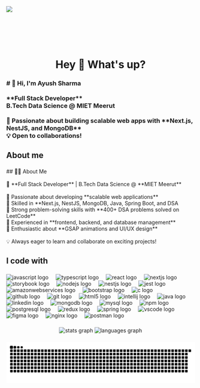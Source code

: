 <div style="width: 100%; height: 100px; overflow: hidden;">
  <img src="https://i.pinimg.com/736x/b5/78/5a/b5785af39d097409d685d68c242c146a.jpg" 
       style="width: 100%; height: auto; object-fit: cover;" />
</div>



###

<h1 align="center">Hey 👋 What's up?</h1>

###

<h3 align="left"># 👋 Hi, I'm Ayush Sharma  <br><br>**Full Stack Developer**  <br>B.Tech Data Science @ MIET Meerut  <br><br>🚀 Passionate about building scalable web apps with **Next.js, NestJS, and MongoDB**  <br>💡 Open to collaborations!</h3>

###

<h2 align="left">About me</h2>

###

<p align="left">## 👨‍💻 About Me  <br><br>🚀 **Full Stack Developer** | B.Tech Data Science @ **MIET Meerut**  <br><br>🔹 Passionate about developing **scalable web applications**  <br>🔹 Skilled in **Next.js, NestJS, MongoDB, Java, Spring Boot, and DSA  <br>🔹 Strong problem-solving skills with **400+ DSA problems solved on LeetCode**  <br>🔹 Experienced in **frontend, backend, and database management**  <br>🔹 Enthusiastic about **GSAP animations and UI/UX design**  <br><br>💡 Always eager to learn and collaborate on exciting projects!</p>

###

<h2 align="left">I code with</h2>

###
<div align="left">
  <img src="https://cdn.jsdelivr.net/gh/devicons/devicon/icons/javascript/javascript-original.svg" height="40" alt="javascript logo" style="margin-right: 15px;" />
  <img src="https://cdn.jsdelivr.net/gh/devicons/devicon/icons/typescript/typescript-original.svg" height="40" alt="typescript logo" style="margin-right: 15px;" />
  <img src="https://cdn.jsdelivr.net/gh/devicons/devicon/icons/react/react-original.svg" height="40" alt="react logo" style="margin-right: 15px;" />
  <img src="https://cdn.jsdelivr.net/gh/devicons/devicon/icons/nextjs/nextjs-original.svg" height="40" alt="nextjs logo" style="margin-right: 15px;" />
  <img src="https://cdn.jsdelivr.net/gh/devicons/devicon/icons/storybook/storybook-original.svg" height="40" alt="storybook logo" style="margin-right: 15px;" />
  <img src="https://cdn.jsdelivr.net/gh/devicons/devicon/icons/nodejs/nodejs-original.svg" height="40" alt="nodejs logo" style="margin-right: 15px;" />
  <img src="https://cdn.jsdelivr.net/gh/devicons/devicon/icons/nestjs/nestjs-original.svg" height="40" alt="nestjs logo" style="margin-right: 15px;" />
  <img src="https://cdn.jsdelivr.net/gh/devicons/devicon/icons/jest/jest-plain.svg" height="40" alt="jest logo" style="margin-right: 15px;" />
  <img src="https://cdn.jsdelivr.net/gh/devicons/devicon/icons/amazonwebservices/amazonwebservices-line-wordmark.svg" height="40" alt="amazonwebservices logo" style="margin-right: 15px;" />
  <img src="https://cdn.jsdelivr.net/gh/devicons/devicon/icons/bootstrap/bootstrap-original.svg" height="40" alt="bootstrap logo" style="margin-right: 15px;" />
  <img src="https://cdn.jsdelivr.net/gh/devicons/devicon/icons/c/c-original.svg" height="40" alt="c logo" style="margin-right: 15px;" />
  <img src="https://cdn.jsdelivr.net/gh/devicons/devicon/icons/github/github-original.svg" height="40" alt="github logo" style="margin-right: 15px;" />
  <img src="https://cdn.jsdelivr.net/gh/devicons/devicon/icons/git/git-original.svg" height="40" alt="git logo" style="margin-right: 15px;" />
  <img src="https://cdn.jsdelivr.net/gh/devicons/devicon/icons/html5/html5-original.svg" height="40" alt="html5 logo" style="margin-right: 15px;" />
  <img src="https://cdn.jsdelivr.net/gh/devicons/devicon/icons/intellij/intellij-original.svg" height="40" alt="intellij logo" style="margin-right: 15px;" />
  <img src="https://skillicons.dev/icons?i=java" height="40" alt="java logo" style="margin-right: 15px;" />
  <img src="https://cdn.jsdelivr.net/gh/devicons/devicon/icons/linkedin/linkedin-original.svg" height="40" alt="linkedin logo" style="margin-right: 15px;" />
  <img src="https://cdn.jsdelivr.net/gh/devicons/devicon/icons/mongodb/mongodb-original.svg" height="40" alt="mongodb logo" style="margin-right: 15px;" />
  <img src="https://cdn.jsdelivr.net/gh/devicons/devicon/icons/mysql/mysql-original.svg" height="40" alt="mysql logo" style="margin-right: 15px;" />
  <img src="https://cdn.jsdelivr.net/gh/devicons/devicon/icons/npm/npm-original-wordmark.svg" height="40" alt="npm logo" style="margin-right: 15px;" />
  <img src="https://cdn.jsdelivr.net/gh/devicons/devicon/icons/postgresql/postgresql-original.svg" height="40" alt="postgresql logo" style="margin-right: 15px;" />
  <img src="https://cdn.jsdelivr.net/gh/devicons/devicon/icons/redux/redux-original.svg" height="40" alt="redux logo" style="margin-right: 15px;" />
  <img src="https://cdn.jsdelivr.net/gh/devicons/devicon/icons/spring/spring-original.svg" height="40" alt="spring logo" style="margin-right: 15px;" />
  <img src="https://cdn.jsdelivr.net/gh/devicons/devicon/icons/vscode/vscode-original.svg" height="40" alt="vscode logo" style="margin-right: 15px;" />
  <img src="https://skillicons.dev/icons?i=figma" height="40" alt="figma logo" style="margin-right: 15px;" />
  <img src="https://skillicons.dev/icons?i=nginx" height="40" alt="nginx logo" style="margin-right: 15px;" />
  <img src="https://skillicons.dev/icons?i=postman" height="40" alt="postman logo" style="margin-right: 15px;" />
</div>


<p align="left"></p>

###

<p align="left"></p>

###

<p align="left"></p>

<div align="center">
  <img src="https://github-readme-stats.vercel.app/api?username=Ayush2004sharma&hide_title=false&hide_rank=false&show_icons=true&include_all_commits=true&count_private=true&disable_animations=false&theme=dracula&locale=en&hide_border=false&order=1" height="150" alt="stats graph"  />
  <img src="https://github-readme-stats.vercel.app/api/top-langs?username=Ayush2004sharma&locale=en&hide_title=false&layout=compact&card_width=320&langs_count=5&theme=dracula&hide_border=false&order=2" height="150" alt="languages graph"  />
</div>

###

<img src="https://raw.githubusercontent.com/Ayush2004sharma/Ayush2004sharma/output/snake.svg" alt="Snake animation" />

###
